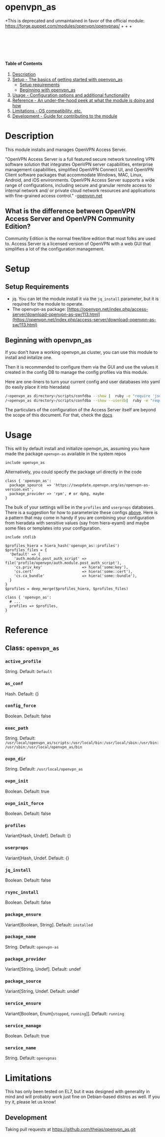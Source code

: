 openvpn_as
==========

+This is deprecated and unmaintained in favor of the official module: https://forge.puppet.com/modules/openvpn/openvpnas/
+
+
+<br><br><br><br><br><br>
#### Table of Contents

1. [Description](#description)
2. [Setup - The basics of getting started with openvpn_as](#setup)
    * [Setup requirements](#setup-requirements)
    * [Beginning with openvpn_as](#beginning-with-openvpn_as)
3. [Usage - Configuration options and additional functionality](#usage)
4. [Reference - An under-the-hood peek at what the module is doing and how](#reference)
5. [Limitations - OS compatibility, etc.](#limitations)
6. [Development - Guide for contributing to the module](#development)

# Description

This module installs and manages OpenVPN Access Server.

"OpenVPN Access Server is a full featured secure network tunneling VPN software solution that integrates OpenVPN server
capabilities, enterprise management capabilities, simplified OpenVPN Connect UI, and OpenVPN Client software packages
that accommodate Windows, MAC, Linux, Android, and iOS environments. OpenVPN Access Server supports a wide range of
configurations, including secure and granular remote access to internal network and/ or private cloud network resources
and applications with fine-grained access control." -[openvpn.net]

## What is the difference between OpenVPN Access Server and OpenVPN Community Edition?

Community Edition is the normal free/libre edition that most folks are used to. Access Server is a licensed version of OpenVPN with a web GUI that simplifies a lot of the configuration management.

# Setup

## Setup Requirements

* jq. You can let the module install it via the `jq_install` parameter, but it is required for the module to operate.
* The openvpn-as package: [https://openvpn.net/index.php/access-server/download-openvpn-as-sw/113.html](https://openvpn.net/index.php/access-server/download-openvpn-as-sw/113.html)


## Beginning with openvpn_as  

If you don't have a working openvpn_as cluster, you can use this module to install and initalize one.

Then it is recommended to configure them via the GUI and use the values it created in the config DB to manage the config profiles via this module.

Here are one-liners to turn your current config and user databases into yaml (to easily place it into hieradata)

```sh
/<openvpn_as directory>/scripts/confdba --show |  ruby -e "require 'json'; require 'yaml'; print YAML.dump(JSON.load(ARGF.read()))"
/<openvpn_as directory>/scripts/confdba --show --userdb|  ruby -e "require 'json'; require 'yaml'; print YAML.dump(JSON.load(ARGF.read()))"
```

The particulars of the configuration of the Access Server itself are beyond the scope of this document. For that, check the [docs]

# Usage

This will by default install and initialize openvpn_as, assuming you have made the package `openvpn-as` available in the system repos

```puppet
include openvpn_as
```

Alternatively, you could specify the package url directly in the code

```puppet
class { 'openvpn_as':
  package_spource  => 'https://swupdate.openvpn.org/as/openvpn-as-version.ext',
  package_provider => 'rpm', # or dpkg, maybe
}
```

The bulk of your settings will be in the `profiles` and `userprops` databases. There is a suggestion for how to parameterize these configs [above](#beginning-with-openvpn_as). Here is a pattern that may come in handy if you are combining your configuration from hieradata with sensitive values (say from hiera-eyaml) and maybe some files or templates into your configuration.

```puppet
include stdlib

$profiles_hiera = hiera_hash('openvpn_as::profiles')
$profiles_files = {
  'Default' => {
    'auth.module.post_auth_script' => file('profile/openvpn/auth.module.post_auth_script'),
    'cs.priv_key'                  => hiera('some:key'),
    'cs.cert'                      => hiera('some::cert'),
    'cs.ca_bundle'                 => hiera('some::bundle'),
  }
}
$profiles = deep_merge($profiles_hiera, $profiles_files)

class { 'openvpn_as':
  # ...
  profiles => $profiles,
}
```

# Reference

## Class: `openvpn_as`

### `active_profile`

String. Default: `Default`

### `as_conf`

Hash. Default: {}

### `config_force`

Boolean. Default: false

### `exec_path`

String. Default: `/usr/local/openvpn_as/scripts:/usr/local/bin:/usr/local/sbin:/usr/bin:/usr/sbin:/usr/local/openvpn_as/bin`

### `ovpn_dir`

String. Default: `/usr/local/openvpn_as`

### `ovpn_init`

Boolean. Default: true

### `ovpn_init_force`

Boolean. Default: false

### `profiles`

Variant[Hash, Undef]. Default: {}

### `userprops`

Variant[Hash, Undef. Default: {}

### `jq_install`

Boolean. Default: false

### `rsync_install`

Boolean. Default: false

### `package_ensure`

Variant[Boolean, String]. Default: `installed`

### `package_name`

String. Default: `openvpn-as`

### `package_provider`

Variant[String, Undef]. Default:  undef

### `package_source`

Variant[String, Undef. Default: undef

### `service_ensure`

Variant[Boolean, Enum[`stopped`, `running`]]. Default: `running`

### `service_manage`

Boolean. Default: true

### `service_name`

String. Default: `openvpnas`

# Limitations

This has only been tested on EL7, but it was designed with generality in mind and will probably work just fine on Debian-based distros as well. If you try it, please let us know!

## Development

Taking pull requests at https://github.com/theias/openvpn_as.git


[openvpn.net]: https://openvpn.net/index.php/access-server/overview.html
[docs]: https://openvpn.net/index.php/access-server/docs.html
